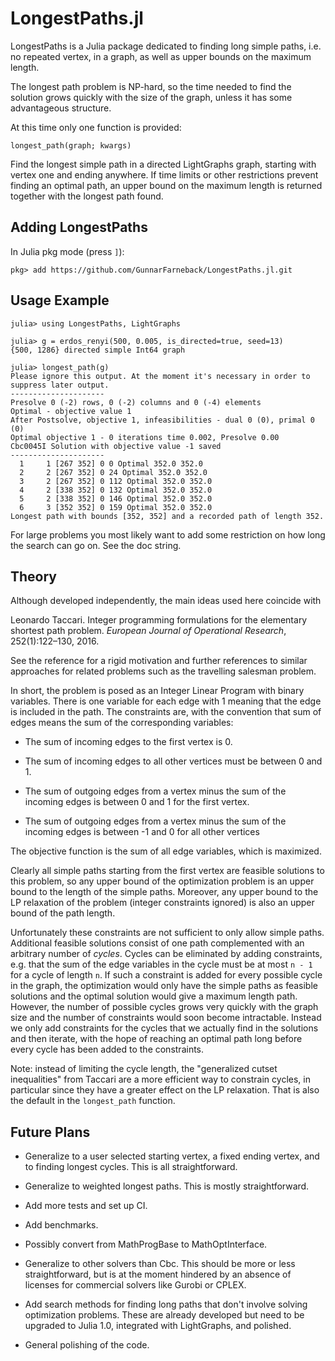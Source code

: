 # LongestPaths.jl

LongestPaths is a Julia package dedicated to finding long simple
paths, i.e. no repeated vertex, in a graph, as well as upper bounds on
the maximum length.

The longest path problem is NP-hard, so the time needed to find the
solution grows quickly with the size of the graph, unless it has some
advantageous structure.

At this time only one function is provided:

    longest_path(graph; kwargs)

Find the longest simple path in a directed LightGraphs graph, starting
with vertex one and ending anywhere. If time limits or other
restrictions prevent finding an optimal path, an upper bound on the
maximum length is returned together with the longest path found.

## Adding LongestPaths

In Julia pkg mode (press `]`):
```
pkg> add https://github.com/GunnarFarneback/LongestPaths.jl.git
```

## Usage Example
```
julia> using LongestPaths, LightGraphs

julia> g = erdos_renyi(500, 0.005, is_directed=true, seed=13)
{500, 1286} directed simple Int64 graph

julia> longest_path(g)
Please ignore this output. At the moment it's necessary in order to suppress later output.
---------------------
Presolve 0 (-2) rows, 0 (-2) columns and 0 (-4) elements
Optimal - objective value 1
After Postsolve, objective 1, infeasibilities - dual 0 (0), primal 0 (0)
Optimal objective 1 - 0 iterations time 0.002, Presolve 0.00
Cbc0045I Solution with objective value -1 saved
---------------------
  1     1 [267 352] 0 0 Optimal 352.0 352.0
  2     2 [267 352] 0 24 Optimal 352.0 352.0
  3     2 [267 352] 0 112 Optimal 352.0 352.0
  4     2 [338 352] 0 132 Optimal 352.0 352.0
  5     2 [338 352] 0 146 Optimal 352.0 352.0
  6     3 [352 352] 0 159 Optimal 352.0 352.0
Longest path with bounds [352, 352] and a recorded path of length 352.
```
For large problems you most likely want to add some restriction on how
long the search can go on. See the doc string.

## Theory

Although developed independently, the main ideas used here coincide
with

Leonardo Taccari. Integer programming formulations for the elementary
shortest path problem. *European Journal of Operational Research*,
252(1):122–130, 2016.

See the reference for a rigid motivation and further references to
similar approaches for related problems such as the travelling
salesman problem.

In short, the problem is posed as an Integer Linear Program with
binary variables. There is one variable for each edge with 1 meaning
that the edge is included in the path. The constraints are, with the
convention that sum of edges means the sum of the corresponding
variables:

* The sum of incoming edges to the first vertex is 0.

* The sum of incoming edges to all other vertices must be between 0
  and 1.

* The sum of outgoing edges from a vertex minus the sum of the
  incoming edges is between 0 and 1 for the first vertex.

* The sum of outgoing edges from a vertex minus the sum of the
  incoming edges is between -1 and 0 for all other vertices

The objective function is the sum of all edge variables, which is
maximized.

Clearly all simple paths starting from the first vertex are feasible
solutions to this problem, so any upper bound of the optimization
problem is an upper bound to the length of the simple paths. Moreover,
any upper bound to the LP relaxation of the problem (integer
constraints ignored) is also an upper bound of the path length.

Unfortunately these constraints are not sufficient to only allow
simple paths. Additional feasible solutions consist of one path
complemented with an arbitrary number of *cycles*. Cycles can be
eliminated by adding constraints, e.g. that the sum of the edge
variables in the cycle must be at most `n - 1` for a cycle of length
`n`. If such a constraint is added for every possible cycle in the
graph, the optimization would only have the simple paths as feasible
solutions and the optimal solution would give a maximum length path.
However, the number of possible cycles grows very quickly with the
graph size and the number of constraints would soon become
intractable. Instead we only add constraints for the cycles that we
actually find in the solutions and then iterate, with the hope of
reaching an optimal path long before every cycle has been added to the
constraints.

Note: instead of limiting the cycle length, the "generalized cutset
inequalities" from Taccari are a more efficient way to constrain
cycles, in particular since they have a greater effect on the LP
relaxation. That is also the default in the `longest_path` function.

## Future Plans

* Generalize to a user selected starting vertex, a fixed ending
  vertex, and to finding longest cycles. This is all straightforward.

* Generalize to weighted longest paths. This is mostly
  straightforward.

* Add more tests and set up CI.

* Add benchmarks.

* Possibly convert from MathProgBase to MathOptInterface.

* Generalize to other solvers than Cbc. This should be more or less
  straightforward, but is at the moment hindered by an absence of
  licenses for commercial solvers like Gurobi or CPLEX.

* Add search methods for finding long paths that don't involve solving
  optimization problems. These are already developed but need to be
  upgraded to Julia 1.0, integrated with LightGraphs, and polished.

* General polishing of the code.
